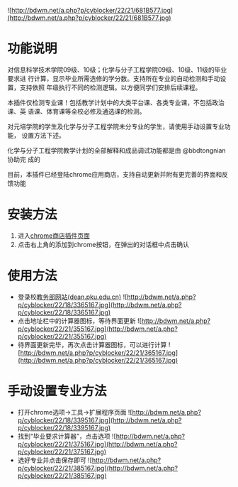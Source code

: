 ![http://bdwm.net/a.php?p/cyblocker/22/21/681B577.jpg](http://bdwm.net/a.php?p/cyblocker/22/21/681B577.jpg)
# 功能说明 #
对信息科学技术学院09级、10级；化学与分子工程学院09级、10级、11级的毕业要求进
行计算，显示毕业所需选修的学分数。支持所在专业的自动检测和手动设置，支持依照
年级执行不同的检测逻辑。以方便同学们安排后续课程。

本插件仅检测专业课！包括教学计划中的大类平台课、各类专业课，不包括政治课、英
语课、体育课等全校必修及通选课的检测。

对元培学院的学生及化学与分子工程学院未分专业的学生，请使用手动设置专业功能，
设置方法下述。

化学与分子工程学院教学计划的全部解释和成品调试功能都是由 @bbdtongnian 协助完
成的

目前，本插件已经登陆chrome应用商店，支持自动更新并附有更完善的界面和反馈功能
# 安装方法 #
  1. 进入[chrome商店插件页面](https://chrome.google.com/webstore/detail/gmbpidmpajhhnmffidhembfmipmmngol)
  1. 点击右上角的添加到chrome按钮，在弹出的对话框中点击确认
# 使用方法 #
  * 登录校[教务部网站(dean.pku.edu.cn)](http://dean.pku.edu.cn)
![http://bdwm.net/a.php?p/cyblocker/22/18/3365167.jpg](http://bdwm.net/a.php?p/cyblocker/22/18/3365167.jpg)
  * 点击地址栏中的计算器图标，等待界面更新
![http://bdwm.net/a.php?p/cyblocker/22/21/355167.jpg](http://bdwm.net/a.php?p/cyblocker/22/21/355167.jpg)
  * 待界面更新完毕，再次点击计算器图标，可以进行计算
![http://bdwm.net/a.php?p/cyblocker/22/21/365167.jpg](http://bdwm.net/a.php?p/cyblocker/22/21/365167.jpg)
# 手动设置专业方法 #
  * 打开chrome选项->工具->扩展程序页面
![http://bdwm.net/a.php?p/cyblocker/22/18/3395167.jpg](http://bdwm.net/a.php?p/cyblocker/22/18/3395167.jpg)
  * 找到“毕业要求计算器”，点击选项
![http://bdwm.net/a.php?p/cyblocker/22/21/375167.jpg](http://bdwm.net/a.php?p/cyblocker/22/21/375167.jpg)
  * 选好专业并点击保存即可
![http://bdwm.net/a.php?p/cyblocker/22/21/385167.jpg](http://bdwm.net/a.php?p/cyblocker/22/21/385167.jpg)

